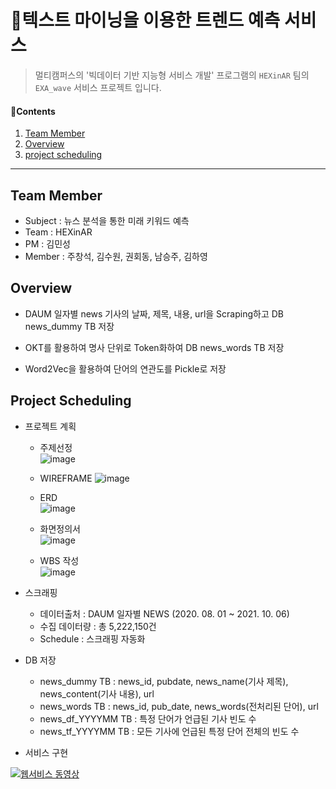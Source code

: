 # 📰텍스트 마이닝을 이용한 트렌드 예측 서비스

> 멀티캠퍼스의 '빅데이터 기반 지능형 서비스 개발' 프로그램의 `HEXinAR` 팀의 `EXA_wave` 서비스 프로젝트 입니다.



#### 📑Contents

1. [Team Member](#idx1)
2. [Overview](#idx2)
3. [project scheduling](#idx3)



------

## Team Member<a id="idx1"></a> 

* Subject : 뉴스 분석을 통한 미래 키워드 예측
* Team : HEXinAR
* PM : 김민성
* Member : 주창석, 김수원, 권회동, 남승주, 김하영



## Overview<a id="idx2"></a>

* DAUM 일자별 news 기사의 날짜, 제목, 내용, url을 Scraping하고 DB news_dummy TB 저장

  

* OKT를 활용하여 명사 단위로 Token화하여 DB news_words TB 저장



* Word2Vec을 활용하여 단어의 연관도를 Pickle로 저장


## Project Scheduling<a id="idx3"></a>

* 프로젝트 계획

  - 주제선정  
  ![image](https://user-images.githubusercontent.com/85272350/136386032-597bf1f1-1285-49a9-8081-007b145243d6.png)

  - WIREFRAME
  ![image](https://user-images.githubusercontent.com/85272350/136385832-1c6b57de-f5f6-4a42-ba17-00af57232c87.png)
  
  - ERD  
  ![image](https://user-images.githubusercontent.com/85272350/136387764-bbe6f020-6448-42d0-bdec-a7aceeef6954.png)

  - 화면정의서  
  ![image](https://user-images.githubusercontent.com/85272350/136386252-5a1863cd-65cf-40b6-9983-d26b8f3e83cb.png)

  - WBS 작성    
  ![image](https://user-images.githubusercontent.com/85272350/136387475-5649a691-cbcc-4f04-b96b-c97d22a5df46.png)

* 스크래핑
  - 데이터출처 : DAUM 일자별 NEWS (2020. 08. 01 ~ 2021. 10. 06) 
  - 수집 데이터량 : 총 5,222,150건
  - Schedule : 스크래핑 자동화  
  
* DB 저장
  - news_dummy TB : news_id, pubdate, news_name(기사 제목), news_content(기사 내용), url
  - news_words TB : news_id, pub_date, news_words(전처리된 단어), url
  - news_df_YYYYMM TB : 특정 단어가 언급된 기사 빈도 수
  - news_tf_YYYYMM TB : 모든 기사에 언급된 특정 단어 전체의 빈도 수  
  
* 서비스 구현

[![웹서비스 동영상](https://img.youtube.com/vi/YPr3tFSjM_M/0.jpg)](https://www.youtube.com/watch?v=YPr3tFSjM_M)
